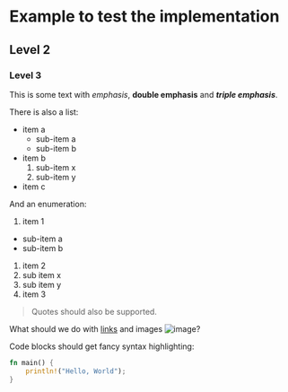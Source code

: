 # Example to test the implementation

## Level 2

### Level 3

This is some text with *emphasis*, **double emphasis** and ***triple emphasis***.

There is also a list:

 * item a
   * sub-item a
   * sub-item b
 * item b
   1. sub-item x
   1. sub-item y
 * item c

And an enumeration:

 1. item 1
   * sub-item a
   * sub-item b
 1. item 2
   1. sub item x
   1. sub item y
 1. item 3

> Quotes should also be supported.

What should we do with [links](https://github.com/dbrgn/mdr) and images ![image](https://upload.wikimedia.org/wikipedia/commons/thumb/4/48/Markdown-mark.svg/312px-Markdown-mark.svg.png "Markdown logo")?

Code blocks should get fancy syntax highlighting:
```Rust
fn main() {
	println!("Hello, World");
}
```
